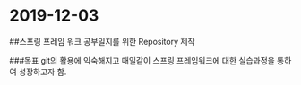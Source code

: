 # 2019-12-03 

##스프링 프레임 워크 공부일지를 위한 Repository 제작

###목표
git의 활용에 익숙해지고 매일같이 스프링 프레임워크에 대한 실습과정을 통하여 성장하고자 함.

